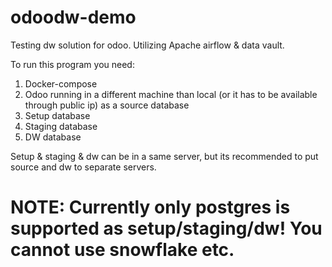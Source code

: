 # odoodw-demo

Testing dw solution for odoo. Utilizing Apache airflow &amp; data vault.

To run this program you need:

1. Docker-compose
2. Odoo running in a different machine than local (or it has to be available through public ip) as a source database
3. Setup database
4. Staging database
5. DW database

Setup &amp; staging &amp; dw can be in a same server, but its recommended to put source and dw to separate servers.

# NOTE: Currently only postgres is supported as setup/staging/dw! You cannot use snowflake etc.
